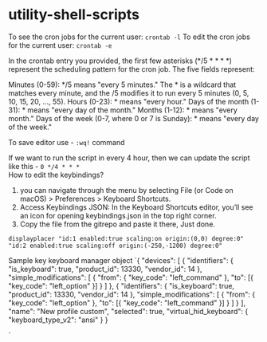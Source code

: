 # utility-shell-scripts

To see the cron jobs for the current user: `crontab -l`
To edit the cron jobs for the current user: `crontab -e`

In the crontab entry you provided, the first few asterisks (*/5 * * * *) represent the scheduling pattern for the cron job. The five fields represent:

Minutes (0-59): */5 means "every 5 minutes." The * is a wildcard that matches every minute, and the /5 modifies it to run every 5 minutes (0, 5, 10, 15, 20, ..., 55).
Hours (0-23): * means "every hour."
Days of the month (1-31): * means "every day of the month."
Months (1-12): * means "every month."
Days of the week (0-7, where 0 or 7 is Sunday): * means "every day of the week."

To save editor use - `:wq!` command

If we want to run the script in every 4 hour, then we can update the script like this - `0 */4 * * *`
<br />
How to edit the keybindings?
1. you can navigate through the menu by selecting File (or Code on macOS) > Preferences > Keyboard Shortcuts.
2. Access Keybindings JSON:
    In the Keyboard Shortcuts editor, you’ll see an icon for opening keybindings.json in the top right corner.
3. Copy the file from the gitrepo and paste it there, Just done.

`displayplacer "id:1 enabled:true scaling:on origin:(0,0) degree:0" "id:2 enabled:true scaling:off origin:(-250,-1200) degree:0"`


Sample key keyboard manager object
`{
   "devices": [
       {
           "identifiers": {
               "is_keyboard": true,
               "product_id": 13330,
               "vendor_id": 14
           },
           "simple_modifications": [
               {
                   "from": { "key_code": "left_command" },
                   "to": [{ "key_code": "left_option" }]
               }
           ]
       },
       {
           "identifiers": {
               "is_keyboard": true,
               "product_id": 13330,
               "vendor_id": 14
           },
           "simple_modifications": [
               {
                   "from": { "key_code": "left_option" },
                   "to": [{ "key_code": "left_command" }]
               }
           ]
       }
   ],
   "name": "New profile custom",
   "selected": true,
   "virtual_hid_keyboard": { "keyboard_type_v2": "ansi" }
}

`
